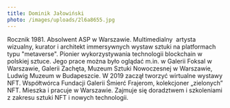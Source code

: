 ```yaml
---
title: Dominik Jałowiński
photo: /images/uploads/2l6a8655.jpg
---
```

Rocznik 1981. Absolwent ASP w Warszawie. Multimedialny  artysta wizualny, kurator i architekt immersywnych wystaw sztuki na platformach typu "metaverse". Pionier wykorzystywania technologii blockchain w polskiej sztuce. Jego prace można było oglądać m.in. w Galerii Foksal w Warszawie, Galerii Zachęta, Muzeum Sztuki Nowoczesnej w Warszawie, Ludwig Muzeum w Budapeszcie. W 2019 zaczął tworzyć wirtualne wystawy NFT. Współtwórca Fundacji Galerii Śmierć Frajerom, kolekcjoner „zielonych” NFT. Mieszka i pracuje w Warszawie. Zajmuje się doradztwem i szkoleniami z zakresu sztuki NFT i nowych technologii.